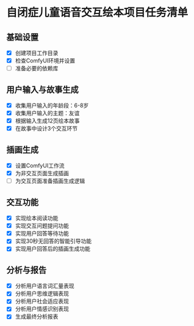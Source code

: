 # 自闭症儿童语音交互绘本项目任务清单

## 基础设置
- [x] 创建项目工作目录
- [x] 检查ComfyUI环境并设置
- [ ] 准备必要的依赖库

## 用户输入与故事生成
- [x] 收集用户输入的年龄段：6-8岁
- [x] 收集用户输入的主题：友谊
- [x] 根据输入生成12页绘本故事
- [x] 在故事中设计3个交互环节

## 插画生成
- [x] 设置ComfyUI工作流
- [x] 为非交互页面生成插画
- [ ] 为交互页面准备插画生成逻辑

## 交互功能
- [x] 实现绘本阅读功能
- [x] 实现交互问题提问功能
- [x] 实现用户回答等待功能
- [x] 实现30秒无回答的智能引导功能
- [x] 实现用户回答后的插画生成功能

## 分析与报告
- [x] 分析用户语言词汇量表现
- [x] 分析用户思维逻辑表现
- [x] 分析用户社会适应表现
- [x] 分析用户情感识别表现
- [x] 生成最终分析报表
